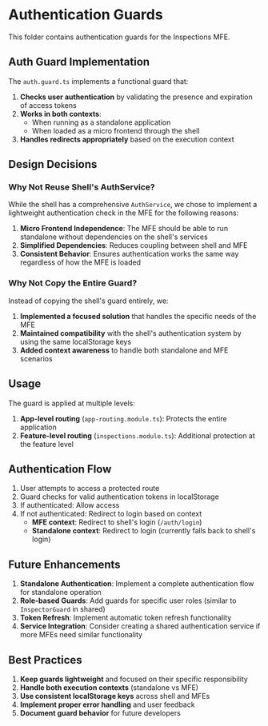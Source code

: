 # Authentication Guards

This folder contains authentication guards for the Inspections MFE.

## Auth Guard Implementation

The `auth.guard.ts` implements a functional guard that:

1. **Checks user authentication** by validating the presence and expiration of access tokens
2. **Works in both contexts**:
   - When running as a standalone application
   - When loaded as a micro frontend through the shell
3. **Handles redirects appropriately** based on the execution context

## Design Decisions

### Why Not Reuse Shell's AuthService?

While the shell has a comprehensive `AuthService`, we chose to implement a lightweight authentication check in the MFE for the following reasons:

1. **Micro Frontend Independence**: The MFE should be able to run standalone without dependencies on the shell's services
2. **Simplified Dependencies**: Reduces coupling between shell and MFE
3. **Consistent Behavior**: Ensures authentication works the same way regardless of how the MFE is loaded

### Why Not Copy the Entire Guard?

Instead of copying the shell's guard entirely, we:

1. **Implemented a focused solution** that handles the specific needs of the MFE
2. **Maintained compatibility** with the shell's authentication system by using the same localStorage keys
3. **Added context awareness** to handle both standalone and MFE scenarios

## Usage

The guard is applied at multiple levels:

1. **App-level routing** (`app-routing.module.ts`): Protects the entire application
2. **Feature-level routing** (`inspections.module.ts`): Additional protection at the feature level

## Authentication Flow

1. User attempts to access a protected route
2. Guard checks for valid authentication tokens in localStorage
3. If authenticated: Allow access
4. If not authenticated: Redirect to login based on context
   - **MFE context**: Redirect to shell's login (`/auth/login`)
   - **Standalone context**: Redirect to login (currently falls back to shell's login)

## Future Enhancements

1. **Standalone Authentication**: Implement a complete authentication flow for standalone operation
2. **Role-based Guards**: Add guards for specific user roles (similar to `InspectorGuard` in shared)
3. **Token Refresh**: Implement automatic token refresh functionality
4. **Service Integration**: Consider creating a shared authentication service if more MFEs need similar functionality

## Best Practices

1. **Keep guards lightweight** and focused on their specific responsibility
2. **Handle both execution contexts** (standalone vs MFE)
3. **Use consistent localStorage keys** across shell and MFEs
4. **Implement proper error handling** and user feedback
5. **Document guard behavior** for future developers